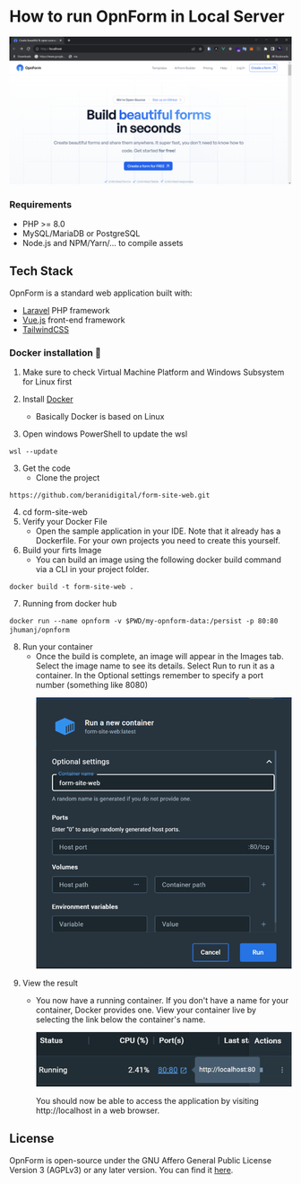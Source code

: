 # How to run OpnForm in Local Server

<p align="center">
<img src="opnform.png">
</p>

### Requirements

- PHP >= 8.0
- MySQL/MariaDB or PostgreSQL
- Node.js and NPM/Yarn/... to compile assets

## Tech Stack
OpnForm is a standard web application built with:
- [Laravel](https://laravel.com/) PHP framework
- [Vue.js](https://vuejs.org/) front-end framework
- [TailwindCSS](https://tailwindcss.com/)

### Docker installation 🐳
1. Make sure to check Virtual Machine Platform and Windows Subsystem for Linux first
   
1. Install  [Docker](https://docs.docker.com/desktop/install/windows-install/)
   - Basically Docker is based on Linux
2. Open windows PowerShell to update the wsl

```
wsl --update
```

3. Get the code
   - Clone the project
   
```
https://github.com/beranidigital/form-site-web.git
```

4. cd form-site-web
5. Verify your Docker File
   - Open the sample application in your IDE. Note that it already has a Dockerfile. For your own projects you need to create this yourself.
6. Build your firts Image
   - You can build an image using the following docker build command via a CLI in your project folder.
  
```
docker build -t form-site-web .
```

7. Running from docker hub

```
docker run --name opnform -v $PWD/my-opnform-data:/persist -p 80:80 jhumanj/opnform
```

8. Run your container
   - Once the build is complete, an image will appear in the Images tab. Select the image name to see its details. Select Run to run it as a container. In the Optional settings remember to specify a port number (something like 8080)
     <p align="left">
     <img src="container.png">
     </p>
9. View the result
   - You now have a running container. If you don't have a name for your container, Docker provides one. View your container live by selecting the link below the container's name.
     <p align="left">
     <img src="container2.png">
     </p>

     You should now be able to access the application by visiting  http://localhost in a web browser.


## License
OpnForm is open-source under the GNU Affero General Public License Version 3 (AGPLv3) or any later version. You can find it [here](https://github.com/JhumanJ/OpnForm/blob/main/LICENSE).

